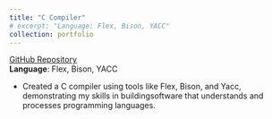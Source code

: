```yaml
---
title: "C Compiler"
# excerpt: "Language: Flex, Bison, YACC"
collection: portfolio
---
```

[GitHub Repository](https://github.com/mashiyat-mahjabin-prapty/CSE-310-Compiler/tree/main/Offline%204)  
**Language**: Flex, Bison, YACC
- Created a C compiler using tools like Flex, Bison, and Yacc, demonstrating my skills in buildingsoftware that understands and processes programming languages.